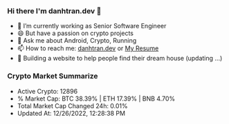 ### Hi there I'm danhtran.dev 👋

- 🔭 I’m currently working as Senior Software Engineer
- 😄 But have a passion on crypto projects
- 💬 Ask me about Android, Crypto, Running 
- 📫 How to reach me: <a href="https://danhtran.dev" target="_blank">danhtran.dev</a> or <a href="Dan-Resume.pdf" target="_blank">My Resume</a>
- 🌱 Building a website to help people find their dream house (updating ...)

### Crypto Market Summarize
- Active Crypto: 12896
- % Market Cap: BTC 38.39% | ETH 17.39% | BNB 4.70%
- Total Market Cap Changed 24h: 0.01%
- Updated At: 12/26/2022, 12:28:38 PM

